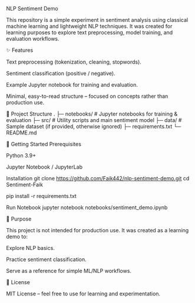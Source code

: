 NLP Sentiment Demo

This repository is a simple experiment in sentiment analysis using classical machine learning and lightweight NLP techniques.
It was created for learning purposes to explore text preprocessing, model training, and evaluation workflows.

✨ Features

Text preprocessing (tokenization, cleaning, stopwords).

Sentiment classification (positive / negative).

Example Jupyter notebook for training and evaluation.

Minimal, easy-to-read structure – focused on concepts rather than production use.

📂 Project Structure
.
├─ notebooks/      # Jupyter notebooks for training & evaluation
├─ src/            # Utility scripts and main sentiment model
├─ data/           # Sample dataset (if provided, otherwise ignored)
├─ requirements.txt
└─ README.md

🚀 Getting Started
Prerequisites

Python 3.9+

Jupyter Notebook / JupyterLab

Installation
git clone https://github.com/Faik442/nlp-sentiment-demo.git
cd Sentiment-Faik

pip install -r requirements.txt

Run Notebook
jupyter notebook notebooks/sentiment_demo.ipynb

🎯 Purpose

This project is not intended for production use. It was created as a learning demo to:

Explore NLP basics.

Practice sentiment classification.

Serve as a reference for simple ML/NLP workflows.

📜 License

MIT License – feel free to use for learning and experimentation.
